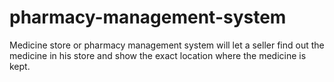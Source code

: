 # pharmacy-management-system
Medicine store or pharmacy management system will let a seller find out the medicine in his store and show the exact location where the medicine is kept.
